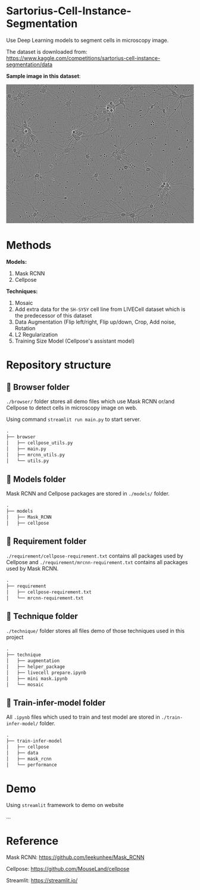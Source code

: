 # Sartorius-Cell-Instance-Segmentation

Use Deep Learning models to segment cells in microscopy image.

The dataset is downloaded from: https://www.kaggle.com/competitions/sartorius-cell-instance-segmentation/data

**Sample image in this dataset**:

![Microscopy image sample in dataset](./asset/sample_img.png)

# Methods

**Models:** 
1. Mask RCNN
2. Cellpose

**Techniques:** 
1. Mosaic
2. Add extra data for the `SH-SY5Y` cell line from LIVECell dataset which is the predecessor of this dataset
3. Data Augmentation (Flip left/right, Flip up/down, Crop, Add noise, Rotation
4. L2 Regularization
5. Training Size Model (Cellpose's assistant model)

# Repository structure

## 📂 Browser folder
`./browser/` folder stores all demo files which use Mask RCNN or/and Cellpose to detect cells in microscopy image on web.

Using command `streamlit run main.py` to start server.
```
.
├── browser
│   ├── cellpose_utils.py
│   ├── main.py
│   ├── mrcnn_utils.py
│   └── utils.py
```

## 📂 Models folder
Mask RCNN and Cellpose packages are stored in `./models/` folder.
```
.
├── models
│   ├── Mask_RCNN
│   ├── cellpose
```

## 📂 Requirement folder
`./requirement/cellpose-requirement.txt` contains all packages used by Cellpose and 
`./requirement/mrcnn-requirement.txt` contains all packages used by Mask RCNN.
```
.
├── requirement
│   ├── cellpose-requirement.txt
│   └── mrcnn-requirement.txt
```

## 📂 Technique folder

`./technique/` folder stores all files demo of those techniques used in this project

```
.
├── technique
│   ├── augmentation
│   ├── helper_package
│   ├── livecell prepare.ipynb
│   ├── mini mask.ipynb
│   └── mosaic
```

## 📂 Train-infer-model folder

All `.ipynb` files which used to train and test model are stored in `./train-infer-model/` folder.

```
.
├── train-infer-model
│   ├── cellpose
│   ├── data
│   ├── mask_rcnn
│   └── performance
```

# Demo

Using `streamlit` framework to demo on website

...

# Reference

Mask RCNN: https://github.com/leekunhee/Mask_RCNN

Cellpose: https://github.com/MouseLand/cellpose

Streamlit: https://streamlit.io/


